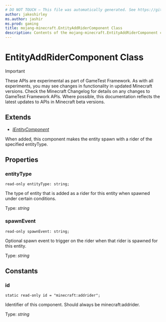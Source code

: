 ```yaml
---
# DO NOT TOUCH — This file was automatically generated. See https://github.com/Mojang/MinecraftApiDocsGenerator to modify descriptions, examples, etc.
author: jakeshirley
ms.author: jashir
ms.prod: gaming
title: mojang-minecraft.EntityAddRiderComponent Class
description: Contents of the mojang-minecraft.EntityAddRiderComponent class.
---
```

# EntityAddRiderComponent Class
>[!IMPORTANT]
>These APIs are experimental as part of GameTest Framework. As with all experiments, you may see changes in functionality in updated Minecraft versions. Check the Minecraft Changelog for details on any changes to GameTest Framework APIs. Where possible, this documentation reflects the latest updates to APIs in Minecraft beta versions.

## Extends
- [*IEntityComponent*](IEntityComponent.md)

When added, this component makes the entity spawn with a rider of the specified entityType.

## Properties

### **entityType**
`read-only entityType: string;`

The type of entity that is added as a rider for this entity when spawned under certain conditions.

Type: *string*

### **spawnEvent**
`read-only spawnEvent: string;`

Optional spawn event to trigger on the rider when that rider is spawned for this entity.

Type: *string*

## Constants

### **id**
`static read-only id = "minecraft:addrider";`

Identifier of this component. Should always be minecraft:addrider.

Type: *string*
